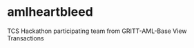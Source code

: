 amlheartbleed
=============

TCS Hackathon participating team from GRITT-AML-Base View Transactions

